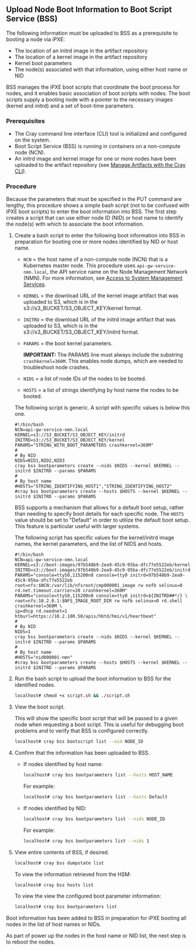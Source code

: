 
## Upload Node Boot Information to Boot Script Service \(BSS\)

The following information must be uploaded to BSS as a prerequisite to booting a node via iPXE:

-   The location of an initrd image in the artifact repository
-   The location of a kernel image in the artifact repository
-   Kernel boot parameters
-   The node(s) associated with that information, using either host name or NID

BSS manages the iPXE boot scripts that coordinate the boot process for nodes, and it enables basic association of boot scripts with nodes. The boot scripts supply a booting node with a pointer to the necessary images \(kernel and initrd\) and a set of boot-time parameters.

### Prerequisites

-   The Cray command line interface \(CLI\) tool is initialized and configured on the system.
-   Boot Script Service \(BSS\) is running in containers on a non-compute node \(NCN\).
-   An initrd image and kernel image for one or more nodes have been uploaded to the artifact repository \(see [Manage Artifacts with the Cray CLI](../artifact_management/Manage_Artifacts_with_the_Cray_CLI.md)\).

### Procedure

Because the parameters that must be specified in the PUT command are lengthy, this procedure shows a simple bash script \(not to be confused with iPXE boot scripts\) to enter the boot information into BSS. The first step creates a script that can use either node ID \(NID\) or host name to identify the node\(s\) with which to associate the boot information.

1.  Create a bash script to enter the following boot information into BSS in preparation for booting one or more nodes identified by NID or host name.

    -   `NCN` = the host name of a non-compute node \(NCN\) that is a Kubernetes master node. This procedure uses `api-gw-service-nmn.local`, the API service name on the Node Management Network \(NMN\). For more information, see [Access to System Management Services](Access_to_System_Management_Services.md#).
    -   `KERNEL` = the download URL of the kernel image artifact that was uploaded to S3, which is in the s3://s3\_BUCKET/S3\_OBJECT\_KEY/kernel format.
    -   `INITRD` = the download URL of the initrd image artifact that was uploaded to S3, which is in the s3://s3\_BUCKET/S3\_OBJECT\_KEY/initrd format.
    -   `PARAMS` = the boot kernel parameters.

        **IMPORTANT:** The PARAMS line must always include the substring `crashkernel=360M`. This enables node dumps, which are needed to troubleshoot node crashes.

    -   `NIDS` = a list of node IDs of the nodes to be booted.
    -   `HOSTS` = a list of strings identifying by host name the nodes to be booted.

    The following script is generic. A script with specific values is below this one.

    ```
    #!/bin/bash
    NCN=api-gw-service-nmn.local
    KERNEL=s3://S3_BUCKET/S3_OBJECT_KEY/initrd
    INITRD=s3://S3_BUCKET/S3_OBJECT_KEY/kernel
    PARAMS="STRING_WITH_BOOT_PARAMETERS crashkernel=360M"
    #
    # By NID
    NIDS=NID1,NID2,NID3
    cray bss bootparameters create --nids $NIDS --kernel $KERNEL --initrd $INITRD --params $PARAMS
    #
    # By host name
    #HOSTS="STRING_IDENTIFYING_HOST1","STRING_IDENTIFYING_HOST2"
    #cray bss bootparameters create --hosts $HOSTS --kernel $KERNEL --initrd $INITRD --params $PARAMS
    ```

    BSS supports a mechanism that allows for a default boot setup, rather than needing to specify boot details for each specific node. The `HOSTS` value should be set to "Default" in order to utilize the default boot setup. This feature is particular useful with larger systems.

    The following script has specific values for the kernel/initrd image names, the kernel parameters, and the list of NIDS and hosts.

    ```
    #!/bin/bash
    NCN=api-gw-service-nmn.local
    KERNEL=s3://boot-images/97b548b9-2ea9-45c9-95ba-dfc77e5522eb/kernel
    INITRD=s3://boot-images/97b548b9-2ea9-45c9-95ba-dfc77e5522eb/initrd
    PARAMS="console=ttyS0,115200n8 console=tty0 initrd=97b548b9-2ea9-45c9-95ba-dfc77e5522eb root=nfs:$NCN:/var/lib/nfsroot/cmp000001_image rw nofb selinux=0 rd.net.timeout.carrier=20 crashkernel=360M"
    PARAMS="console=ttyS0,115200n8 console=tty0 initrd=${INITRD##*/} \
    root=nfs:10.2.0.1:$NFS_IMAGE_ROOT_DIR rw nofb selinux=0 rd.shell crashkernel=360M \
    ip=dhcp rd.neednet=1 htburl=https://10.2.100.50/apis/hbtd/hmi/v1/heartbeat"
    #
    # By NID
    NIDS=1
    cray bss bootparameters create --nids $NIDS --kernel $KERNEL --initrd $INITRD --params $PARAMS
    #
    # By host name
    #HOSTS="nid000001-nmn"
    #cray bss bootparameters create --hosts $HOSTS --kernel $KERNEL --initrd $INITRD --params $PARAMS
    ```

2.  Run the bash script to upload the boot information to BSS for the identified nodes.

    ```bash
    localhost# chmod +x script.sh && ./script.sh
    ```

3.  View the boot script.

    This will show the specific boot script that will be passed to a given node when requesting a boot script. This is useful for debugging boot problems and to verify that BSS is configured correctly.

    ```bash
    localhost# cray bss bootscript list --nid NODE_ID
    ```

4.  Confirm that the information has been uploaded to BSS.

    - If nodes identified by host name:

        ```bash
        localhost# cray bss bootparameters list --hosts HOST_NAME
        ```

        For example:

        ```bash
        localhost# cray bss bootparameters list --hosts Default
        ```

    - If nodes identified by NID:

        ```bash
        localhost# cray bss bootparameters list --nids NODE_ID
        ```

        For example:

        ```bash
        localhost# cray bss bootparameters list --nids 1
        ```

5.  View entire contents of BSS, if desired.

    ```bash
    localhost# cray bss dumpstate list
    ```

    To view the information retrieved from the HSM:

    ```bash
    localhost# cray bss hosts list
    ```

    To view the view the configured boot parameter information:

    ```bash
    localhost# cray bss bootparameters list
    ```


Boot information has been added to BSS in preparation for iPXE booting all nodes in the list of host names or NIDs.

As part of power up the nodes in the host name or NID list, the next step is to reboot the nodes.

